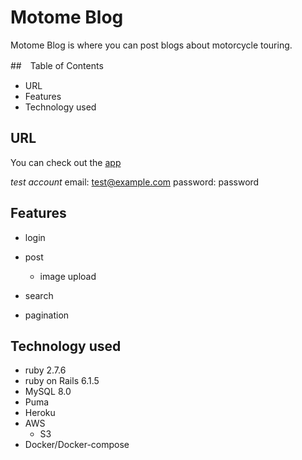 # Motome Blog

Motome Blog is where you can post blogs about motorcycle touring.


##　Table of Contents
* URL
* Features
* Technology used


## URL

You can check out the [app](https://blog-kts.herokuapp.com/)

*test account*
email: test@example.com
password: password


## Features

* login

* post
  * image upload

* search

* pagination


## Technology used

* ruby 2.7.6
* ruby on Rails 6.1.5
* MySQL 8.0
* Puma
* Heroku
* AWS
  * S3
* Docker/Docker-compose

